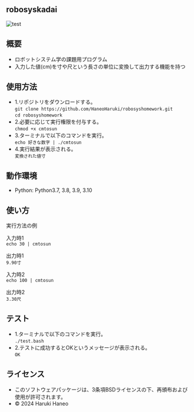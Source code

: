 ## robosyskadai

![test](https://github.com/HaneoHaruki/robosyskadai/actions/workflows/test.yml/badge.svg)

## 概要
- ロボットシステム学の課題用プログラム
- 入力した値(cm)を寸や尺という長さの単位に変換して出力する機能を持つ

## 使用方法
- 1.リポジトリをダウンロードする。  
`git clone https://github.com/HaneoHaruki/robosyshomework.git`  
`cd robosyshomework`
- 2.必要に応じて実行権限を付与する。  
`chmod +x cmtosun`
- 3.ターミナルで以下のコマンドを実行。  
`echo 好きな数字 | ./cmtosun`
- 4.実行結果が表示される。  
`変換された値寸`

## 動作環境
- Python:  Python3.7, 3.8, 3.9, 3.10

## 使い方
実行方法の例

入力時1  
`echo 30 | cmtosun`

出力時1  
`9.90寸`

入力時2  
`echo 100 | cmtosun`

出力時2  
`3.30尺`

## テスト
- 1.ターミナルで以下のコマンドを実行。  
`./test.bash`
- 2.テストに成功するとOKというメッセージが表示される。  
`OK`

## ライセンス
- このソフトウェアパッケージは、3条項BSDライセンスの下、再頒布および使用が許可されます。
- © 2024 Haruki Haneo


